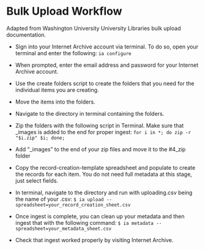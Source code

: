# Bulk Upload Workflow 
Adapted from Washington University University Libraries bulk upload documentation.
- Sign into your Internet Archive account via terminal. To do so, open your terminal and enter the following: 
`ia configure`
- When prompted, enter the email address and password for your Internet Archive account.
- Use the create folders script to create the folders that you need for the individual items you are creating.
- Move the items into the folders.
- Navigate to the directory in terminal containing the folders.
- Zip the folders with the following script in Terminal. Make sure that _images is added to the end for proper ingest:
    `for i in *; do zip -r "$i.zip" $i; done;` 

- Add “_images” to the end of your zip files and move it to the #4_zip folder
- Copy the record-creation-template spreadsheet and populate to create the records for each item. You do not need full metadata at this stage, just select fields.
- In terminal, navigate to the directory and run with uploading.csv being the name of your .csv:
    `$ ia upload --spreadsheet=your_record_creation_sheet.csv`
- Once ingest is complete, you can clean up your metadata and then ingest that with the following command:
  `$ ia metadata --spreadsheet=your_metadata_sheet.csv`
- Check that ingest worked properly by visiting Internet Archive. 
  
